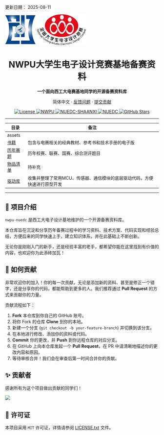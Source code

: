 更新日期： 2025-08-11
<div class="logo-container">
  <img src="assets/NWPU_NUEDC_LOGO.jpg" alt="NWPU_NUEDC_LOGO" height="100">
  <img src="assets/NUEDC_LOGO.jpg" alt="NUEDC_LOGO" height="100">
</div>

<!-- markdownlint-disable MD033 MD036 MD041 -->

<h1 align="center">NWPU大学生电子设计竞赛基地备赛资料</h1>

<p align="center">
  <strong>一个面向西工大电赛基地同学的开源备赛资料库</strong>
</p>

<p align="center">
简体中文
· <a href="https://github.com/MDLZCOOL/nwpu-nuedc/issues">反馈问题</a>
· <a href="https://github.com/MDLZCOOL/nwpu-nuedc/pulls">提交贡献</a>
</p>
<p align="center">
  <a href="./LICENSE.txt">
    <img alt="License" src="https://img.shields.io/badge/License-MIT-green.svg" />
  </a>
  <a href="https://www.nwpu.edu.cn/">
    <img alt="NWPU" src="https://img.shields.io/badge/NWPU-blue.svg" />
  </a>
  <a href="https://nuedc.xidian.edu.cn/index.html">
    <img alt="NUEDC-SHAANXI" src="https://img.shields.io/badge/NUEDC--SHAANXI-red.svg" />
  </a>
  <a href="https://www.nuedc-training.com.cn/">
    <img alt="NUEDC" src="https://img.shields.io/badge/NUEDC-red.svg" />
  </a>
  <a href="https://github.com/MDLZCOOL/nwpu-nuedc/stargazers">
    <img alt="GitHub Stars" src="https://img.shields.io/github/stars/MDLZCOOL/nwpu-nuedc.svg?style=social&label=Stars&v=1" />
  </a>
</p>


---

| 目录                   | 备注                                                         |
| ---------------------- | ------------------------------------------------------------ |
| assets                 |                                                              |
| [书籍](./书籍)         | 包含与电赛相关的经典教材、参考书和技术手册的电子版           |
| [历年赛题](./历年赛题) | 历年校赛、联赛、国赛、综合测评题目                           |
| [物品清单](./物品清单) | 待补充                                                       |
| [驱动库](./驱动库)     | 收集并整理了常用MCU、传感器、通信模块的底层驱动代码，方便快速进行原型开发 |

---

## 📖 项目介绍

`nwpu-nuedc` 是西工大电子设计基地维护的一个开源备赛资料库。

本仓库旨在沉淀和分享历年备赛过程中的学习资料、技术方案、代码实现和经验总结，方便后来的同学快速上手，建立知识体系，并在此基础上不断创新。

无论你是刚刚入门的新手，还是经验丰富的老手，都希望你能在这里找到有价值的内容，也欢迎你为此添砖加瓦！

## 🤝 如何贡献

非常欢迎你的加入！你的每一次贡献，无论是添加新的资料、甚至是修正一个错字，还是分享你的代码，都能帮助到更多的人。我们推荐通过 **Pull Request** 的方式来贡献你的力量。

贡献流程如下：

1.  **Fork** 本仓库到你自己的 GitHub 账号。
2.  将你 Fork 的仓库 **Clone** 到你的本地。
3.  新建一个分支 (`git checkout -b your-feature-branch`) 并切换到该分支。
4.  在本地进行修改、添加你的资料或代码。
5.  **Commit** 你的更改，并 **Push** 到你远程仓库的对应分支。
6.  在 GitHub 上向本仓库发起一个 **Pull Request**，在 PR 中请清晰地描述你的更改内容和原因。
7.  等待审核合并！我们会在审查后第一时间合并你的贡献。

## ✨ 贡献者

感谢所有为这个项目做出贡献的同学们！

<a href="https://github.com/MDLZCOOL/nwpu-nuedc/graphs/contributors">
  <img src="https://contrib.rocks/image?repo=MDLZCOOL/nwpu-nuedc&v=1" />
</a>

## 📜 许可证

本项目采用 `MIT` 许可证，详情请参阅 [LICENSE.txt](./LICENSE.txt) 文件。
